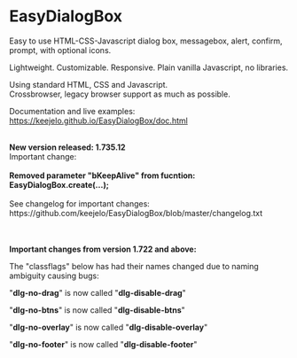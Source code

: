# EasyDialogBox

Easy to use HTML-CSS-Javascript dialog box, messagebox, alert, confirm, prompt, with optional icons.

Lightweight. Customizable. Responsive. Plain vanilla Javascript, no libraries.

Using standard HTML, CSS and Javascript.  
Crossbrowser, legacy browser support as much as possible.

Documentation and live examples: https://keejelo.github.io/EasyDialogBox/doc.html

<br />
<b>New version released: 1.735.12</b>
<br />
Important change: 
<br /><br />
<b>Removed parameter "bKeepAlive" from fucntion: EasyDialogBox.create(...);</b>
<br/ ><br />
See changelog for important changes: https://github.com/keejelo/EasyDialogBox/blob/master/changelog.txt
<br />
<br />
<br />

<b>Important changes from version 1.722 and above:</b>

The "classflags" below has had their names changed due to naming ambiguity causing bugs:

"<b>dlg-no-drag</b>" is now called "<b>dlg-disable-drag</b>"

"<b>dlg-no-btns</b>" is now called "<b>dlg-disable-btns</b>"

"<b>dlg-no-overlay</b>" is now called "<b>dlg-disable-overlay</b>"

"<b>dlg-no-footer</b>" is now called "<b>dlg-disable-footer</b>"

